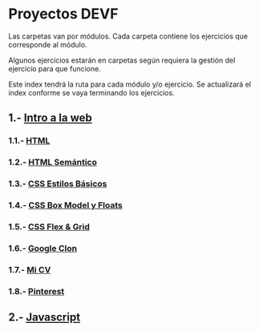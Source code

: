 # Proyectos DEVF

Las carpetas van por módulos. Cada carpeta contiene los ejercicios que corresponde al módulo.

Algunos ejercicios estarán en carpetas según requiera la gestión del ejercicio para que funcione.

Este index tendrá la ruta para cada módulo y/o ejercicio. Se actualizará el index conforme se vaya terminando los ejercicios.


## 1.- [Intro a la web](https://github.com/LuisDavidMendoza/Proyectos_DEVF/tree/main/Modulo%201%20Intro%20a%20la%20Web)
  ### 1.1.- [HTML](https://github.com/LuisDavidMendoza/Proyectos_DEVF/blob/main/Modulo%201%20Intro%20a%20la%20Web/Ejercicio%201%20HTML.html)
  ### 1.2.- [HTML Semántico](https://github.com/LuisDavidMendoza/Proyectos_DEVF/blob/main/Modulo%201%20Intro%20a%20la%20Web/Ejercicio%202%20HTML%20Semantico.html)
  ### 1.3.- [CSS Estilos Básicos](https://github.com/LuisDavidMendoza/Proyectos_DEVF/tree/main/Modulo%201%20Intro%20a%20la%20Web/Ejercicio%203%20CSS%20Estilos%20Basicos)
  ### 1.4.- [CSS Box Model y Floats](https://github.com/LuisDavidMendoza/Proyectos_DEVF/tree/main/Modulo%201%20Intro%20a%20la%20Web/Ejercicio%204%20CSS%20Box%20Model%20y%20Floats)
  ### 1.5.- [CSS Flex & Grid](https://github.com/LuisDavidMendoza/Proyectos_DEVF/tree/main/Modulo%201%20Intro%20a%20la%20Web/Ejercicio%205%20CSS%20-%20Flex%20%26%20Grid)
  ### 1.6.- [Google Clon](https://github.com/LuisDavidMendoza/Proyectos_DEVF/tree/main/Modulo%201%20Intro%20a%20la%20Web/Google%20Clon)
  ### 1.7.- [Mi CV](https://github.com/LuisDavidMendoza/Proyectos_DEVF/tree/main/Modulo%201%20Intro%20a%20la%20Web/MI%20CV)
  ### 1.8.- [Pinterest](https://github.com/LuisDavidMendoza/Proyectos_DEVF/tree/main/Modulo%201%20Intro%20a%20la%20Web/Pinterest)
## 2.- [Javascript]()
